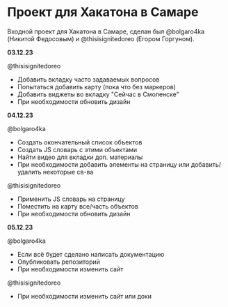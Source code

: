 # Проект для Хакатона в Самаре
Входной проект для Хакатона в Самаре, сделан был
@bolgaro4ka (Никитой Федосовым) и @thisisignitedoreo
(Егором Горгуном).

**03.12.23**

@thisisignitedoreo
- Добавить вкладку часто задаваемых вопросов
- Попытаться добавить карту (пока что без маркеров)
- Добавить виджеты во вкладку "Сейчас в Смоленске"
- При необходимости обновить дизайн

**04.12.23**

@bolgaro4ka
- Создать окончательный список объектов
- Создать JS словарь с этими объектами
- Найти видео для вкладки доп. материалы
- При необходимости добавить элементы на страницу или добавить/удалить некоторые св-ва

@thisisignitedoreo
- Применить JS словарь на страницу
- Поместить на карту все/часть объектов
- При необходимости обновить дизайн

**05.12.23**

@bolgaro4ka
- Если всё будет сделано написать документацию
- Опубликовать репозиторий
- При необходимости изменить сайт

@thisisignitedoreo
- При необходимости изменить сайт или доки


